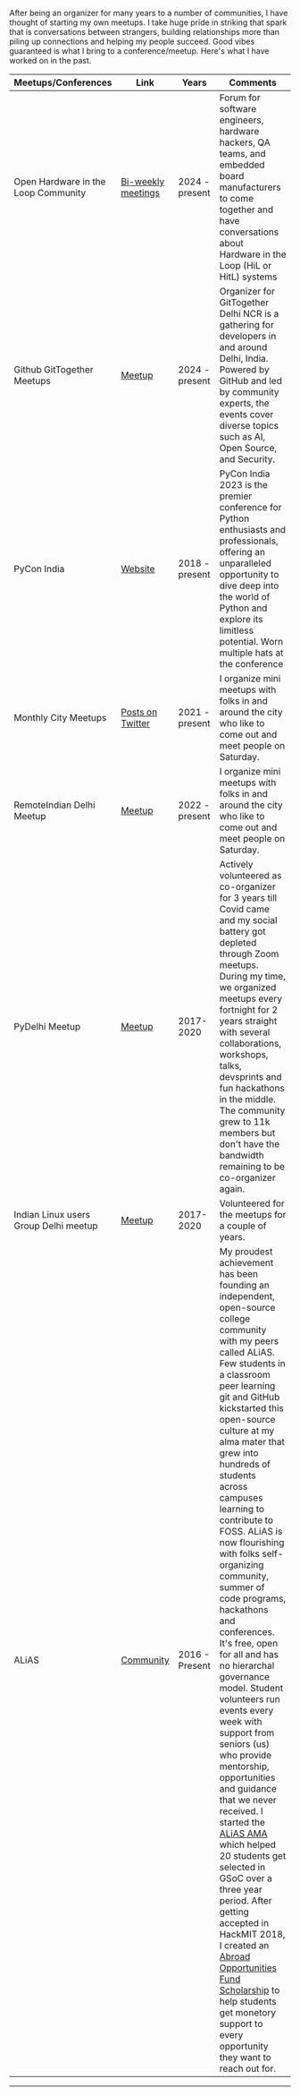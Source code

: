 
After being an organizer for many years to a number of communities, I have thought of starting my own meetups. I take huge pride in striking that spark that is conversations between strangers, building relationships more than piling up connections and helping my people succeed. Good vibes guaranteed is what I bring to a conference/meetup. Here's what I have worked on in the past.

| Meetups/Conferences | Link | Years  | Comments |
| --- | --- | --- | --- |
| Open Hardware in the Loop Community | [Bi-weekly meetings](https://openhil.github.io) | 2024 - present  | Forum for software engineers, hardware hackers, QA teams, and embedded board manufacturers to come together and have conversations about Hardware in the Loop (HiL or HitL) systems |
| Github GitTogether Meetups | [Meetup](https://www.meetup.com/gittogether-delhi/?eventOrigin=event_home_page) | 2024 - present  | Organizer for GitTogether Delhi NCR is a gathering for developers in and around Delhi, India. Powered by GitHub and led by community experts, the events cover diverse topics such as AI, Open Source, and Security. |
| PyCon India | [Website](https://in.pycon.org) | 2018 - present  | PyCon India 2023 is the premier conference for Python enthusiasts and professionals, offering an unparalleled opportunity to dive deep into the world of Python and explore its limitless potential. Worn multiple hats at the conference   |
| Monthly City Meetups | [Posts on Twitter](https://twitter.com/vipulgupta2048/status/1547295294395928576?s=20&t=Az4ux_k_zudpqE7OA3MCGA) | 2021 - present | I organize mini meetups with folks in and around the city who like to come out and meet people on Saturday. |
| RemoteIndian Delhi Meetup | [Meetup](https://lu.ma/delhiremote) | 2022 - present  | I organize mini meetups with folks in and around the city who like to come out and meet people on Saturday. |
| PyDelhi Meetup | [Meetup](https://meetup.com/pydelhi) | 2017-2020 | Actively volunteered as co-organizer for 3 years till Covid came and my social battery got depleted through Zoom meetups. During my time, we organized meetups every fortnight for 2 years straight with several collaborations, workshops, talks, devsprints and fun hackathons in the middle. The community grew to 11k members but don't have the bandwidth remaining to be co-organizer again. |
| Indian Linux users Group Delhi meetup | [Meetup](https://meetup.com/ilugdelhi) | 2017-2020 | Volunteered for the meetups for a couple of years. |
| ALiAS | [Community](https://asetalias.in) | 2016 - Present | My proudest achievement has been founding an independent, open-source college community with my peers called ALiAS. Few students in a classroom peer learning git and GitHub kickstarted this open-source culture at my alma mater that grew into hundreds of students across campuses learning to contribute to FOSS. ALiAS is now flourishing with folks self-organizing community, summer of code programs, hackathons and conferences. It's free, open for all and has no hierarchal governance model. Student volunteers run events every week with support from seniors (us) who provide mentorship, opportunities and guidance that we never received. I started the [ALiAS AMA](https://mixster.dev/2019/06/01/aliasama/) which helped 20 students get selected in GSoC over a three year period. After getting accepted in HackMIT 2018, I created an [Abroad Opportunities Fund Scholarship](https://amity.edu/admissions-scholarship.aspx) to help students get monetory support to every opportunity they want to reach out for. |

---

